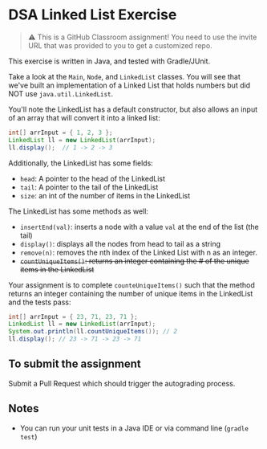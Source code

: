 # DSA Linked List Exercise

> :warning: This is a GitHub Classroom assignment! You need to use the invite URL that was provided to you to get a customized repo. 


This exercise is written in Java, and tested with Gradle/JUnit.

Take a look at the `Main`, `Node`, and `LinkedList` classes. You will see that we've built an implementation of a Linked List that holds numbers but did NOT use `java.util.LinkedList`. 

You'll note the LinkedList has a default constructor, but also allows an input of an array that will convert it into a linked list:

```java
int[] arrInput = { 1, 2, 3 };
LinkedList ll = new LinkedList(arrInput);
ll.display();  // 1 -> 2 -> 3
```

Additionally, the LinkedList has some fields:
- `head`: A pointer to the head of the LinkedList
- `tail`: A pointer to the tail of the LinkedList
- `size`: an int of the number of items in the LinkedList

The LinkedList has some methods as well:

- `insertEnd(val)`: inserts a node with a value `val` at the end of the list (the tail)
- `display()`: displays all the nodes from head to tail as a string
- `remove(n)`: removes the nth index of the Linked List with n as an integer.
- ~~`countUniqueItems()`: returns an integer containing the # of the unique items in the LinkedList~~

Your assignment is to complete `counteUniqueItems()` such that the method returns an integer containing the number of unique items in the LinkedList and the tests pass:

```java
int[] arrInput = { 23, 71, 23, 71 };
LinkedList ll = new LinkedList(arrInput);
System.out.println(ll.countUniqueItems()); // 2
ll.display(); // 23 -> 71 -> 23 -> 71
```

## To submit the assignment

Submit a Pull Request which should trigger the autograding process.

## Notes

- You can run your unit tests in a Java IDE or via command line (`gradle test`) 